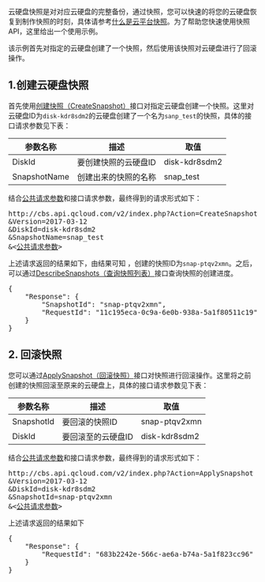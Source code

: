 云硬盘快照是对对应云硬盘的完整备份，通过快照，您可以快速的将您的云硬盘恢复到制作快照的时刻，具体请参考[什么是云平台快照](/doc/product/362/5754)。为了帮助您快速使用快照API，这里给出一个使用示例。

该示例首先对指定的云硬盘创建了一个快照，然后使用该快照对云硬盘进行了回滚操作。

## 1.创建云硬盘快照

首先使用[创建快照（CreateSnapshot）](/doc/api/364/2529)接口对指定云硬盘创建一个快照。这里对云硬盘ID为`disk-kdr8sdm2`的云硬盘创建了一个名为`sanp_test`的快照，具体的接口请求参数见下表：

| 参数名称 | 描述 |  取值 |
| --- | --- | --- |
| DiskId| 要创建快照的云硬盘ID |  disk-kdr8sdm2 |
| SnapshotName | 创建出来的快照的名称 | snap_test |

结合[公共请求参数](/document/product/240/8320)和接口请求参数，最终得到的请求形式如下：

<pre>
http://cbs.api.qcloud.com/v2/index.php?Action=CreateSnapshot
&Version=2017-03-12
&DiskId=disk-kdr8sdm2
&SnapshotName=snap_test
&<<a href="/document/api/213/11650">公共请求参数</a>>
</pre>

上述请求返回的结果如下，由结果可知 ，创建的快照ID为`snap-ptqv2xmn`。之后，可以通过[DescribeSnapshots（查询快照列表）](/doc/api/364/2530)接口查询快照的创建进度。

<pre>
{
	"Response": {
		"SnapshotId": "snap-ptqv2xmn",
		"RequestId": "11c195eca-0c9a-6e0b-938a-5a1f80511c19"
	}
}
</pre>

## 2. 回滚快照

您可以通过[ApplySnapshot（回滚快照）](/doc/api/364/2533)接口对快照进行回滚操作。这里将之前创建的快照回滚至原来的云硬盘上，具体的接口请求参数见下表：

| 参数名称 | 描述 |  取值 |
| --- | --- | --- |
| SnapshotId | 要回滚的快照ID | snap-ptqv2xmn |
| DiskId | 要回滚至的云硬盘ID | disk-kdr8sdm2 |


结合[公共请求参数](/document/product/240/8320)和接口请求参数，最终得到的请求形式如下：

<pre>
http://cbs.api.qcloud.com/v2/index.php?Action=ApplySnapshot
&Version=2017-03-12
&DiskId=disk-kdr8sdm2
&SnapshotId=snap-ptqv2xmn
&<<a href="/document/api/213/11650">公共请求参数</a>>
</pre>

上述请求返回的结果如下
<pre>
{
	"Response": {
		"RequestId": "683b2242e-566c-ae6a-b74a-5a1f823cc96"
	}
}
</pre>



